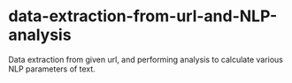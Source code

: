 # data-extraction-from-url-and-NLP-analysis
Data extraction from given url, and performing analysis to calculate various NLP parameters of text.
